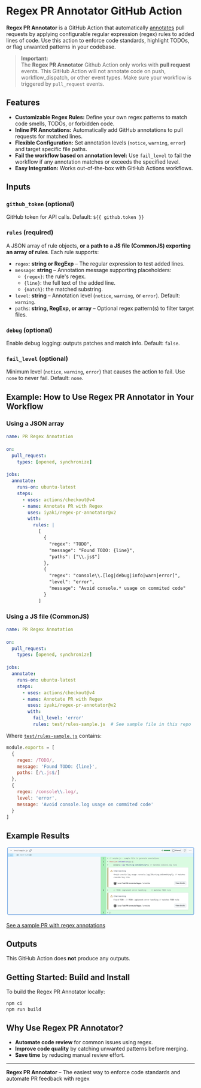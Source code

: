 # Regex PR Annotator GitHub Action

**Regex PR Annotator** is a GitHub Action that automatically [annotates](https://github.com/actions/toolkit/tree/main/packages/core#annotations) pull requests by applying configurable regular expression (regex) rules to added lines of code. Use this action to enforce code standards, highlight TODOs, or flag unwanted patterns in your codebase.

> **Important:**  
> The **Regex PR Annotator** Github Action only works with **pull request** events. This GitHub Action will not annotate code on push, workflow_dispatch, or other event types. Make sure your workflow is triggered by `pull_request` events.

## Features

- **Customizable Regex Rules:** Define your own regex patterns to match code smells, TODOs, or forbidden code.
- **Inline PR Annotations:** Automatically add GitHub annotations to pull requests for matched lines.
- **Flexible Configuration:** Set annotation levels (`notice`, `warning`, `error`) and target specific file paths.
- **Fail the workflow based on annotation level:** Use `fail_level` to fail the workflow if any annotation matches or exceeds the specified level.
- **Easy Integration:** Works out-of-the-box with GitHub Actions workflows.

## Inputs

### `github_token` (optional)

GitHub token for API calls. Default: `${{ github.token }}`

### `rules` (required)

A JSON array of rule objects, **or a path to a JS file (CommonJS) exporting an array of rules**. Each rule supports:

- `regex`: **string or RegExp** – The regular expression to test added lines.
- `message`: **string** – Annotation message supporting placeholders:
  - `{regex}`: the rule's regex.
  - `{line}`: the full text of the added line.
  - `{match}`: the matched substring.
- `level`: **string** – Annotation level (`notice`, `warning`, or `error`). Default: `warning`.
- `paths`: **string, RegExp, or array** – Optional regex pattern(s) to filter target files.

### `debug` (optional)

Enable debug logging: outputs patches and match info. Default: `false`.

### `fail_level` (optional)

Minimum level (`notice`, `warning`, `error`) that causes the action to fail. Use `none` to never fail. Default: `none`.

## Example: How to Use Regex PR Annotator in Your Workflow

### Using a JSON array

```yaml
name: PR Regex Annotation

on:
  pull_request:
    types: [opened, synchronize]

jobs:
  annotate:
    runs-on: ubuntu-latest
    steps:
      - uses: actions/checkout@v4
      - name: Annotate PR with Regex
        uses: iyaki/regex-pr-annotator@v2
        with:
          rules: |
            [
              {
                "regex": "TODO",
                "message": "Found TODO: {line}",
                "paths": ["\\.js$"]
              },
              {
                "regex": "console\\.[log|debug|info|warn|error]",
                "level": "error",
                "message": "Avoid console.* usage on commited code"
              }
            ]
```

### Using a JS file (CommonJS)

```yaml
name: PR Regex Annotation

on:
  pull_request:
    types: [opened, synchronize]

jobs:
  annotate:
    runs-on: ubuntu-latest
    steps:
      - uses: actions/checkout@v4
      - name: Annotate PR with Regex
        uses: iyaki/regex-pr-annotator@v2
        with:
          fail_level: 'error'
          rules: test/rules-sample.js  # See sample file in this repo
```

Where [`test/rules-sample.js`](./test/rules-sample.js) contains:

```js
module.exports = [
  {
    regex: /TODO/,
    message: 'Found TODO: {line}',
    paths: [/\.js$/]
  },
  {
    regex: /console\\.log/,
    level: 'error',
    message: 'Avoid console.log usage on commited code'
  }
]
```

## Example Results

![GitHub PR with regex annotations](./results.png)

[See a sample PR with regex annotations](https://github.com/iyaki/regex-pr-annotator/pull/1/files#diff-988798991edf03e818d5f2d7e0b4c727035102549d0b04330d2de8300281698d)

## Outputs

This GitHub Action does **not** produce any outputs.

## Getting Started: Build and Install

To build the Regex PR Annotator locally:

```shell
npm ci
npm run build
```

## Why Use Regex PR Annotator?

- **Automate code review** for common issues using regex.
- **Improve code quality** by catching unwanted patterns before merging.
- **Save time** by reducing manual review effort.

---

**Regex PR Annotator** – The easiest way to enforce code standards and automate PR feedback with regex
